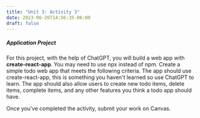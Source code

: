 ```yaml
---
title: "Unit 3: Activity 3"
date: 2023-06-26T14:56:35-06:00
draft: false
---
```


##### Application Project

For this project, with the help of ChatGPT, you will build a web app with **create-react-app**. You may need to use npx instead of npm. Create a simple todo web app that meets the following criteria. The app should use create-react-app, this is something you haven't learned so use ChatGPT to learn. The app should also allow users to create new todo items, delete items, complete items, and any other features you think a todo app should have. 

Once you've completed the activity, submit your work on Canvas.
